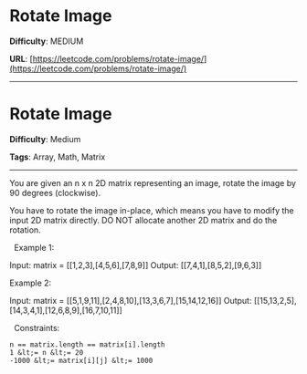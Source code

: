# Rotate Image

**Difficulty**: MEDIUM

**URL**: [https://leetcode.com/problems/rotate-image/](https://leetcode.com/problems/rotate-image/)

---

# Rotate Image

**Difficulty**: Medium

**Tags**: Array, Math, Matrix

---

You are given an n x n 2D matrix representing an image, rotate the image by 90 degrees (clockwise).

You have to rotate the image in-place, which means you have to modify the input 2D matrix directly. DO NOT allocate another 2D matrix and do the rotation.

&nbsp;
Example 1:


Input: matrix = [[1,2,3],[4,5,6],[7,8,9]]
Output: [[7,4,1],[8,5,2],[9,6,3]]


Example 2:


Input: matrix = [[5,1,9,11],[2,4,8,10],[13,3,6,7],[15,14,12,16]]
Output: [[15,13,2,5],[14,3,4,1],[12,6,8,9],[16,7,10,11]]


&nbsp;
Constraints:


	n == matrix.length == matrix[i].length
	1 &lt;= n &lt;= 20
	-1000 &lt;= matrix[i][j] &lt;= 1000




